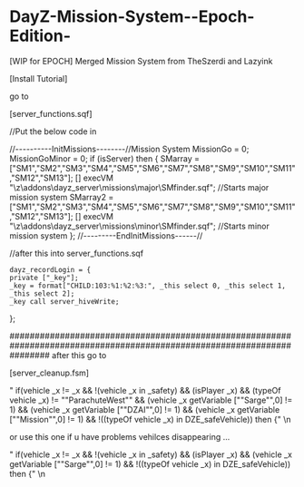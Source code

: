 DayZ-Mission-System--Epoch-Edition-
===================================

[WIP for EPOCH] Merged Mission System from TheSzerdi and Lazyink 

[Install Tutorial]

go to

[server_functions.sqf]

//Put the below code in


//----------InitMissions--------//Mission System
MissionGo = 0;
MissionGoMinor = 0;
if (isServer) then { 
SMarray = ["SM1","SM2","SM3","SM4","SM5","SM6","SM7","SM8","SM9","SM10","SM11","SM12","SM13"];
[] execVM "\z\addons\dayz_server\missions\major\SMfinder.sqf"; //Starts major mission system
SMarray2 = ["SM1","SM2","SM3","SM4","SM5","SM6","SM7","SM8","SM9","SM10","SM11","SM12","SM13"];
[] execVM "\z\addons\dayz_server\missions\minor\SMfinder.sqf"; //Starts minor mission system
};
//---------EndInitMissions------//


//after this into server_functions.sqf

    dayz_recordLogin = {
	private ["_key"];
	_key = format["CHILD:103:%1:%2:%3:", _this select 0, _this select 1, _this select 2];
	_key call server_hiveWrite;
};

########################################################################################################################
after this go to

[server_cleanup.fsm]

" if(vehicle _x != _x && !(vehicle _x in _safety) && (isPlayer _x) && (typeOf vehicle _x) != ""ParachuteWest"" && (vehicle _x getVariable [""Sarge"",0] != 1) && (vehicle _x getVariable [""DZAI"",0] != 1) && (vehicle _x getVariable [""Mission"",0] != 1) && !((typeOf vehicle _x) in DZE_safeVehicle)) then {" \n

or use this one if u have problems vehilces disappearing ...

" if(vehicle _x != _x && !(vehicle _x in _safety) && (isPlayer _x) && (vehicle _x getVariable [""Sarge"",0] != 1) && !((typeOf vehicle _x) in DZE_safeVehicle)) then {" \n
